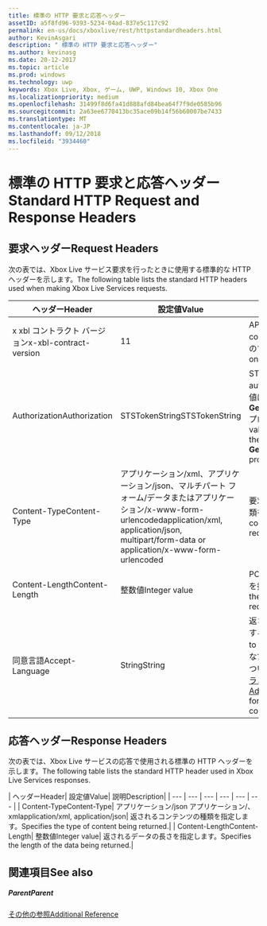 ```yaml
---
title: 標準の HTTP 要求と応答ヘッダー
assetID: a5f8fd96-9393-5234-04ad-837e5c117c92
permalink: en-us/docs/xboxlive/rest/httpstandardheaders.html
author: KevinAsgari
description: " 標準の HTTP 要求と応答ヘッダー"
ms.author: kevinasg
ms.date: 20-12-2017
ms.topic: article
ms.prod: windows
ms.technology: uwp
keywords: Xbox Live, Xbox, ゲーム, UWP, Windows 10, Xbox One
ms.localizationpriority: medium
ms.openlocfilehash: 31499f8d6fa41d888afd84bea64f7f9de0585b96
ms.sourcegitcommit: 2a63ee6770413bc35ace09b14f56b60007be7433
ms.translationtype: MT
ms.contentlocale: ja-JP
ms.lasthandoff: 09/12/2018
ms.locfileid: "3934460"
---
```

# <a name="standard-http-request-and-response-headers"></a><span data-ttu-id="497db-104">標準の HTTP 要求と応答ヘッダー</span><span class="sxs-lookup"><span data-stu-id="497db-104">Standard HTTP Request and Response Headers</span></span>
 
<a id="ID4ES"></a>

 
## <a name="request-headers"></a><span data-ttu-id="497db-105">要求ヘッダー</span><span class="sxs-lookup"><span data-stu-id="497db-105">Request Headers</span></span>
 
<span data-ttu-id="497db-106">次の表では、Xbox Live サービス要求を行ったときに使用する標準的な HTTP ヘッダーを示します。</span><span class="sxs-lookup"><span data-stu-id="497db-106">The following table lists the standard HTTP headers used when making Xbox Live Services requests.</span></span>
 
| <span data-ttu-id="497db-107">ヘッダー</span><span class="sxs-lookup"><span data-stu-id="497db-107">Header</span></span>| <span data-ttu-id="497db-108">設定値</span><span class="sxs-lookup"><span data-stu-id="497db-108">Value</span></span>| <span data-ttu-id="497db-109">説明</span><span class="sxs-lookup"><span data-stu-id="497db-109">Description</span></span>| 
| --- | --- | --- | 
| <span data-ttu-id="497db-110">x xbl コントラクト バージョン</span><span class="sxs-lookup"><span data-stu-id="497db-110">x-xbl-contract-version</span></span>| <span data-ttu-id="497db-111">1</span><span class="sxs-lookup"><span data-stu-id="497db-111">1</span></span>| <span data-ttu-id="497db-112">API コントラクト バージョンです。</span><span class="sxs-lookup"><span data-stu-id="497db-112">API contract version.</span></span> <span data-ttu-id="497db-113">Xbox Live サービスのすべての要求に必要です。</span><span class="sxs-lookup"><span data-stu-id="497db-113">Required on all Xbox Live Services requests.</span></span>| 
| <span data-ttu-id="497db-114">Authorization</span><span class="sxs-lookup"><span data-stu-id="497db-114">Authorization</span></span>| <span data-ttu-id="497db-115">STSTokenString</span><span class="sxs-lookup"><span data-stu-id="497db-115">STSTokenString</span></span>| <span data-ttu-id="497db-116">STS 認証トークンです。</span><span class="sxs-lookup"><span data-stu-id="497db-116">STS authentication token.</span></span> <span data-ttu-id="497db-117">このヘッダーの値は、 <b>GetTokenAndSignatureResult.Token</b>プロパティから取得されます。</span><span class="sxs-lookup"><span data-stu-id="497db-117">The value for this header is retrieved from the <b>GetTokenAndSignatureResult.Token</b> property.</span></span> | 
| <span data-ttu-id="497db-118">Content-Type</span><span class="sxs-lookup"><span data-stu-id="497db-118">Content-Type</span></span>| <span data-ttu-id="497db-119">アプリケーション/xml、アプリケーション/json、マルチパート フォーム/データまたはアプリケーション/x-www-form-urlencoded</span><span class="sxs-lookup"><span data-stu-id="497db-119">application/xml, application/json, multipart/form-data or application/x-www-form-urlencoded</span></span>| <span data-ttu-id="497db-120">要求が送信されているコンテンツの種類を指定します。</span><span class="sxs-lookup"><span data-stu-id="497db-120">Specifies the type of content being submitted with a request.</span></span>| 
| <span data-ttu-id="497db-121">Content-Length</span><span class="sxs-lookup"><span data-stu-id="497db-121">Content-Length</span></span>| <span data-ttu-id="497db-122">整数値</span><span class="sxs-lookup"><span data-stu-id="497db-122">Integer value</span></span>| <span data-ttu-id="497db-123">POST 要求で送信されたデータの長さを指定します。</span><span class="sxs-lookup"><span data-stu-id="497db-123">Specifies the length of the data being submitted in a POST request.</span></span>| 
| <span data-ttu-id="497db-124">同意言語</span><span class="sxs-lookup"><span data-stu-id="497db-124">Accept-Language</span></span> | <span data-ttu-id="497db-125">String</span><span class="sxs-lookup"><span data-stu-id="497db-125">String</span></span>| <span data-ttu-id="497db-126">返される任意の文字列をローカライズする方法を指定します。</span><span class="sxs-lookup"><span data-stu-id="497db-126">Specifies how to localize any strings returned.</span></span> <span data-ttu-id="497db-127">有効な言語/ロケールの組み合わせの一覧については、<a href="http://msdn.microsoft.com/en-us/library/bb975829.aspx">高度な Xbox 360 のプログラミング</a>を参照してください。</span><span class="sxs-lookup"><span data-stu-id="497db-127">See <a href="http://msdn.microsoft.com/en-us/library/bb975829.aspx">Advanced Xbox 360 Programming</a> for a list of valid language/locale combinations.</span></span>| 
  
<a id="ID4E6C"></a>

 
## <a name="response-headers"></a><span data-ttu-id="497db-128">応答ヘッダー</span><span class="sxs-lookup"><span data-stu-id="497db-128">Response Headers</span></span>
 
<span data-ttu-id="497db-129">次の表では、Xbox Live サービスの応答で使用される標準の HTTP ヘッダーを示します。</span><span class="sxs-lookup"><span data-stu-id="497db-129">The following table lists the standard HTTP header used in Xbox Live Services responses.</span></span>
 
| <span data-ttu-id="497db-130">ヘッダー</span><span class="sxs-lookup"><span data-stu-id="497db-130">Header</span></span>| <span data-ttu-id="497db-131">設定値</span><span class="sxs-lookup"><span data-stu-id="497db-131">Value</span></span>| <span data-ttu-id="497db-132">説明</span><span class="sxs-lookup"><span data-stu-id="497db-132">Description</span></span>| 
| --- | --- | --- | --- | --- | --- | 
| <span data-ttu-id="497db-133">Content-Type</span><span class="sxs-lookup"><span data-stu-id="497db-133">Content-Type</span></span>| <span data-ttu-id="497db-134">アプリケーション/json アプリケーション/、xml</span><span class="sxs-lookup"><span data-stu-id="497db-134">application/xml, application/json</span></span>| <span data-ttu-id="497db-135">返されるコンテンツの種類を指定します。</span><span class="sxs-lookup"><span data-stu-id="497db-135">Specifies the type of content being returned.</span></span>| 
| <span data-ttu-id="497db-136">Content-Length</span><span class="sxs-lookup"><span data-stu-id="497db-136">Content-Length</span></span>| <span data-ttu-id="497db-137">整数値</span><span class="sxs-lookup"><span data-stu-id="497db-137">Integer value</span></span>| <span data-ttu-id="497db-138">返されるデータの長さを指定します。</span><span class="sxs-lookup"><span data-stu-id="497db-138">Specifies the length of the data being returned.</span></span>| 
  
<a id="ID4EEE"></a>

 
## <a name="see-also"></a><span data-ttu-id="497db-139">関連項目</span><span class="sxs-lookup"><span data-stu-id="497db-139">See also</span></span>
 
<a id="ID4EGE"></a>

 
##### <a name="parent"></a><span data-ttu-id="497db-140">Parent</span><span class="sxs-lookup"><span data-stu-id="497db-140">Parent</span></span>  

[<span data-ttu-id="497db-141">その他の参照</span><span class="sxs-lookup"><span data-stu-id="497db-141">Additional Reference</span></span>](atoc-xboxlivews-reference-additional.md)

   